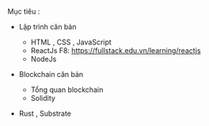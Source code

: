 
Mục tiêu :
  - Lập trình căn bản 
    + HTML , CSS , JavaScript
    + ReactJs 
        F8:  https://fullstack.edu.vn/learning/reactjs
    + NodeJs
    
  - Blockchain căn bản 
    + Tổng quan blockchain 
    + Solidity 
    
  - Rust , Substrate 
    
